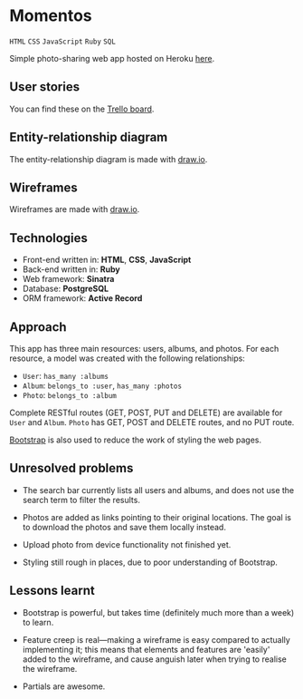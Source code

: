 # Momentos
`HTML` `CSS` `JavaScript` `Ruby` `SQL`

Simple photo-sharing web app hosted on Heroku [here](https://salty-badlands-39010.herokuapp.com).

## User stories
You can find these on the [Trello board](https://trello.com/b/XLyquByK).

## Entity-relationship diagram
The entity-relationship diagram is made with [draw.io](https://www.draw.io/?lightbox=1&highlight=0000ff&edit=_blank&layers=1&nav=1&title=er_diagram.xml#Uhttps%3A%2F%2Fraw.githubusercontent.com%2Fchanjk%2Fmomentos%2Fmaster%2Fer_diagram.xml).

## Wireframes
Wireframes are made with [draw.io](https://www.draw.io/?lightbox=1&highlight=0000ff&edit=_blank&layers=1&nav=1&title=wireframe.xml#Uhttps%3A%2F%2Fraw.githubusercontent.com%2Fchanjk%2Fmomentos%2Fmaster%2Fwireframe.xml).

## Technologies

* Front-end written in: **HTML**, **CSS**, **JavaScript**
* Back-end written in: **Ruby**
* Web framework: **Sinatra**
* Database: **PostgreSQL**
* ORM framework: **Active Record**

## Approach
This app has three main resources: users, albums, and photos. For each resource, a model was created with the following relationships:

* `User`: `has_many :albums`
* `Album`: `belongs_to :user`, `has_many :photos`
* `Photo`: `belongs_to :album`

Complete RESTful routes (GET, POST, PUT and DELETE) are available for `User` and `Album`. `Photo` has GET, POST and DELETE routes, and no PUT route.

[Bootstrap](http://getbootstrap.com) is also used to reduce the work of styling the web pages.

## Unresolved problems

* The search bar currently lists all users and albums, and does not use the search term to filter the results.

* Photos are added as links pointing to their original locations. The goal is to download the photos and save them locally instead.

* Upload photo from device functionality not finished yet.

* Styling still rough in places, due to poor understanding of Bootstrap.

## Lessons learnt

* Bootstrap is powerful, but takes time (definitely much more than a week) to learn.

* Feature creep is real&mdash;making a wireframe is easy compared to actually implementing it; this means that elements and features are 'easily' added to the wireframe, and cause anguish later when trying to realise the wireframe.

* Partials are awesome.

